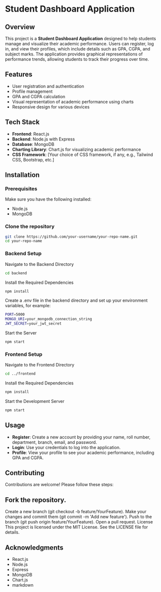 # Student Dashboard Application

## Overview

This project is a **Student Dashboard Application** designed to help students manage and visualize their academic performance. Users can register, log in, and view their profiles, which include details such as GPA, CGPA, and subject marks. The application provides graphical representations of performance trends, allowing students to track their progress over time.

## Features

- User registration and authentication
- Profile management
- GPA and CGPA calculation
- Visual representation of academic performance using charts
- Responsive design for various devices

## Tech Stack

- **Frontend**: React.js
- **Backend**: Node.js with Express
- **Database**: MongoDB
- **Charting Library**: Chart.js for visualizing academic performance
- **CSS Framework**: [Your choice of CSS framework, if any, e.g., Tailwind CSS, Bootstrap, etc.]

## Installation

### Prerequisites

Make sure you have the following installed:

- Node.js
- MongoDB

### Clone the repository

```bash
git clone https://github.com/your-username/your-repo-name.git
cd your-repo-name
```
### Backend Setup
Navigate to the Backend Directory
```bash
cd backend
```
Install the Required Dependencies
```bash
npm install
```

Create a .env file in the backend directory and set up your environment variables, for example:


```bash
PORT=5000
MONGO_URI=your_mongodb_connection_string
JWT_SECRET=your_jwt_secret
```
Start the Server
```bash
npm start
```
### Frontend Setup
Navigate to the Frontend Directory
```bash
cd ../frontend
```
Install the Required Dependencies
```bash
npm install
```
Start the Development Server
```bash
npm start
```
## Usage
- **Register**: Create a new account by providing your name, roll number, department, branch, email, and password.
- **Login**: Use your credentials to log into the application.
- **Profile**: View your profile to see your academic performance, including GPA and CGPA.
## Contributing
Contributions are welcome! Please follow these steps:

## Fork the repository.
Create a new branch (git checkout -b feature/YourFeature).
Make your changes and commit them (git commit -m 'Add new feature').
Push to the branch (git push origin feature/YourFeature).
Open a pull request.
License
This project is licensed under the MIT License. See the LICENSE file for details.

## Acknowledgments
- React.js
- Node.js
- Express
- MongoDB
- Chart.js
- markdown










